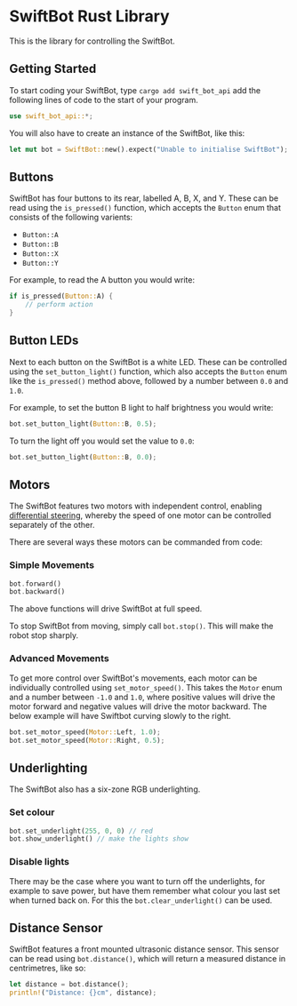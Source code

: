 # SwiftBot Rust Library

This is the library for controlling the SwiftBot.


## Getting Started

To start coding your SwiftBot, type ``cargo add swift_bot_api`` add the following lines of code to the start of your program.
```rust
use swift_bot_api::*;
```
You will also have to create an instance of the SwiftBot, like this:
```rust
let mut bot = SwiftBot::new().expect("Unable to initialise SwiftBot");
```

## Buttons

SwiftBot has four buttons to its rear, labelled A, B, X, and Y.
These can be read using the `is_pressed()` function, which accepts the ``Button`` enum that consists of the following varients:

* `Button::A`
* `Button::B`
* `Button::X`
* `Button::Y`

For example, to read the A button you would write:

```rust
if is_pressed(Button::A) {
    // perform action
}
```


## Button LEDs

Next to each button on the SwiftBot is a white LED. These can be controlled using the `set_button_light()` function, which also accepts the ``Button`` enum like the ``is_pressed()`` method above, followed by a number between `0.0` and `1.0`.

For example, to set the button B light to half brightness you would write:

```rust
bot.set_button_light(Button::B, 0.5);
```

To turn the light off you would set the value to ``0.0``:

```rust
bot.set_button_light(Button::B, 0.0);
```


## Motors

The SwiftBot features two motors with independent control, enabling [differential steering](https://en.wikipedia.org/wiki/Differential_steering), whereby the speed of one motor can be controlled separately of the other.

There are several ways these motors can be commanded from code:

### Simple Movements
```rust
bot.forward()
bot.backward()
```

The above functions will drive SwiftBot at full speed.

To stop SwiftBot from moving, simply call `bot.stop()`. This will make the robot stop sharply.

### Advanced Movements

To get more control over SwiftBot's movements, each motor can be individually controlled using `set_motor_speed()`. This takes the ``Motor`` enum and a number between `-1.0` and `1.0`, where positive values will drive the motor forward and negative values will drive the motor backward. The below example will have Swiftbot curving slowly to the right.

```rust
bot.set_motor_speed(Motor::Left, 1.0);
bot.set_motor_speed(Motor::Right, 0.5);
```


## Underlighting
The SwiftBot also has a six-zone RGB underlighting.

### Set colour

```rust
bot.set_underlight(255, 0, 0) // red
bot.show_underlight() // make the lights show
```


### Disable lights

There may be the case where you want to turn off the underlights, for example to save power, but have them remember what colour you last set when turned back on. For this the `bot.clear_underlight()` can be used.



## Distance Sensor

SwiftBot features a front mounted ultrasonic distance sensor. This sensor can be read using `bot.distance()`, which will return a measured distance in centrimetres, like so:
```rust
let distance = bot.distance();
println!("Distance: {}cm", distance);
```
